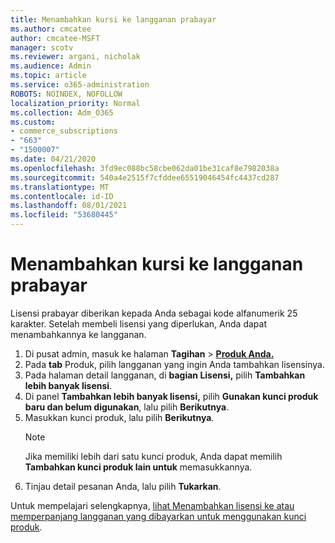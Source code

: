 ```yaml
---
title: Menambahkan kursi ke langganan prabayar
ms.author: cmcatee
author: cmcatee-MSFT
manager: scotv
ms.reviewer: argani, nicholak
ms.audience: Admin
ms.topic: article
ms.service: o365-administration
ROBOTS: NOINDEX, NOFOLLOW
localization_priority: Normal
ms.collection: Adm_O365
ms.custom:
- commerce_subscriptions
- "663"
- "1500007"
ms.date: 04/21/2020
ms.openlocfilehash: 3fd9ec088bc58cbe062da01be31caf8e7982038a
ms.sourcegitcommit: 540a4e2515f7cfddee65519046454fc4437cd287
ms.translationtype: MT
ms.contentlocale: id-ID
ms.lasthandoff: 08/01/2021
ms.locfileid: "53680445"
---
```

# <a name="add-seats-to-a-prepaid-subscription"></a>Menambahkan kursi ke langganan prabayar

Lisensi prabayar diberikan kepada Anda sebagai kode alfanumerik 25 karakter. Setelah membeli lisensi yang diperlukan, Anda dapat menambahkannya ke langganan.

1. Di pusat admin, masuk ke halaman **Tagihan**  >  **[Produk Anda.](https://go.microsoft.com/fwlink/p/?linkid=842054)**
2. Pada **tab** Produk, pilih langganan yang ingin Anda tambahkan lisensinya.
3. Pada halaman detail langganan, di **bagian Lisensi,** pilih **Tambahkan lebih banyak lisensi**.
4. Di panel **Tambahkan lebih banyak lisensi,** pilih **Gunakan kunci produk baru dan belum digunakan**, lalu pilih **Berikutnya**.
5. Masukkan kunci produk, lalu pilih **Berikutnya**.
    > [!NOTE]
    > Jika memiliki lebih dari satu kunci produk, Anda dapat memilih **Tambahkan kunci produk lain untuk** memasukkannya.
6. Tinjau detail pesanan Anda, lalu pilih **Tukarkan**.

Untuk mempelajari selengkapnya, [lihat Menambahkan lisensi ke atau memperpanjang langganan yang dibayarkan untuk menggunakan kunci produk](https://docs.microsoft.com/microsoft-365/commerce/licenses/add-licenses-using-product-key).